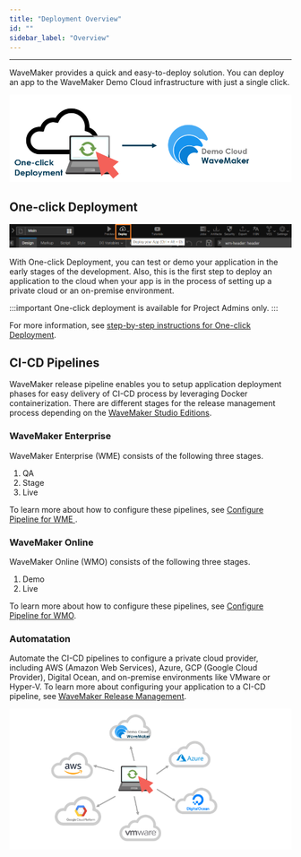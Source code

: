 ```yaml
---
title: "Deployment Overview"
id: ""
sidebar_label: "Overview"
---
```

---

WaveMaker provides a quick and easy-to-deploy solution. You can deploy an app to the WaveMaker Demo Cloud infrastructure with just a single click.

![one-click deployment](/learn/assets/one-click-deployment.png)

## One-click Deployment

![deploy icon](/learn/assets/deploy-app.png)

With One-click Deployment, you can test or demo your application in the early stages of the development. Also, this is the first step to deploy an application to the cloud when your app is in the process of setting up a private cloud or an on-premise environment.

:::important
One-click deployment is available for Project Admins only.
:::

For more information, see [step-by-step instructions for One-click Deployment](/learn/app-development/deployment/one-click-deployment).

## CI-CD Pipelines

WaveMaker release pipeline enables you to setup application deployment phases for easy delivery of CI-CD process by leveraging Docker containerization. There are different stages for the release management process depending on the [WaveMaker Studio Editions](/learn/documentation-reference#wavemaker-studio-editions). 

### WaveMaker Enterprise

WaveMaker Enterprise (WME) consists of the following three stages.

1. QA 
2. Stage
3. Live

To learn more about how to configure these pipelines, see [Configure Pipeline for WME
](/learn/app-development/deployment/configure-pipelines).

### WaveMaker Online

WaveMaker Online (WMO) consists of the following three stages. 

1. Demo
2. Live

To learn more about how to configure these pipelines, see [Configure Pipeline for WMO](/learn/app-development/deployment/default-pipelines).


### Automatation

Automate the CI-CD pipelines to configure a private cloud provider, including AWS (Amazon Web Services), Azure, GCP (Google Cloud Provider), Digital Ocean, and on-premise environments like VMware or Hyper-V. To learn more about configuring your application to a CI-CD pipeline, see [WaveMaker Release Management](/learn/app-development/deployment/release-management).

![deploy to cloud](/learn/assets/deploy-to-cloud.png)


